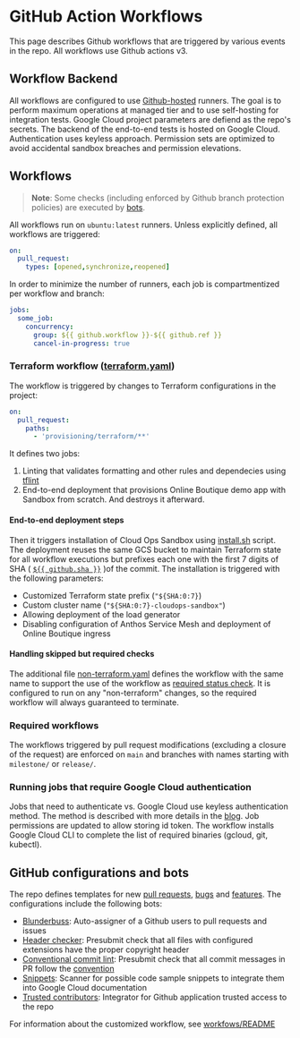 # GitHub Action Workflows

This page describes Github workflows that are triggered by various events in the repo.
All workflows use Github actions v3.

## Workflow Backend

All workflows are configured to use [Github-hosted][hosted] runners.
The goal is to perform maximum operations at managed tier and to use self-hosting for integration tests.
Google Cloud project parameters are defiend as the repo's secrets.
The backend of the end-to-end tests is hosted on Google Cloud.
Authentication uses keyless approach.
Permission sets are optimized to avoid accidental sandbox breaches and permission elevations.

## Workflows

> **Note**: Some checks (including enforced by Github branch protection policies) are executed by [bots].

All workflows run on `ubuntu:latest` runners.
Unless explicitly defined, all workflows are triggered:

```yaml
on:
  pull_request:
    types: [opened,synchronize,reopened]
```

In order to minimize the number of runners, each job is compartmentized per workflow and branch:

```yaml
jobs:
  some_job:
    concurrency:
      group: ${{ github.workflow }}-${{ github.ref }}
      cancel-in-progress: true
```

### Terraform workflow ([terraform.yaml])

The workflow is triggered by changes to Terraform configurations in the project:

```yaml
on:
  pull_request:
    paths:
      - 'provisioning/terraform/**'
```

It defines two jobs:

1. Linting that validates formatting and other rules and dependecies using [tflint]
2. End-to-end deployment that provisions Online Boutique demo app with Sandbox from scratch.
And destroys it afterward.

#### End-to-end deployment steps

Then it triggers installation of Cloud Ops Sandbox using [install.sh] script.
The deployment reuses the same GCS bucket to maintain Terraform state for all workflow executions but prefixes each one with the first 7 digits of SHA ( [`${{ github.sha }}`][sha] )of the commit.
The installation is triggered with the following parameters:

* Customized Terraform state prefix (`"${SHA:0:7}`)
* Custom cluster name (`"${SHA:0:7}-cloudops-sandbox"`)
* Allowing deployment of the load generator
* Disabling configuration of Anthos Service Mesh and deployment of Online Boutique ingress

#### Handling skipped but required checks

The additional file [non-terraform.yaml] defines the workflow with the same name to support
the use of the workflow as [required status check].
It is configured to run on any "non-terraform" changes, so the required workflow will always
guaranteed to terminate.

### Required workflows

The workflows triggered by pull request modifications (excluding a closure of the request)
are enforced on `main` and branches with names starting with `milestone/` or `release/`.

### Running jobs that require Google Cloud authentication

Jobs that need to authenticate vs. Google Cloud use keyless authentication method.
The method is described with more details in the [blog].
Job permissions are updated to allow storing id token.
The workflow installs Google Cloud CLI to complete the list of required binaries (gcloud, git, kubectl).

## GitHub configurations and bots

The repo defines templates for new [pull requests], [bugs] and [features].
The configurations include the following bots:

* [Blunderbuss]: Auto-assigner of a Github users to pull requests and issues
* [Header checker]: Presubmit check that all files with configured extensions have the proper copyright header
* [Conventional commit lint]: Presubmit check that all commit messages in PR follow the [convention]
* [Snippets]: Scanner for possible code sample snippets to integrate them into Google Cloud documentation
* [Trusted contributors]: Integrator for Github application trusted access to the repo

For information about the customized workflow, see [workfows/README]

[hosted]: https://docs.github.com/en/actions/using-github-hosted-runners/about-github-hosted-runners
[bots]: ../README.md
[terraform.yaml]: ./terraform.yaml
[non-terraform.yaml]: ./non-terraform.yaml
[tflint]: https://github.com/marketplace/actions/setup-tflint
[blog]: https://cloud.google.com/blog/products/identity-security/enabling-keyless-authentication-from-github-actions
[install.sh]: ../../provisioning/install.sh
[sha]: https://docs.github.com/en/actions/learn-github-actions/contexts#github-context
[required status check]: https://docs.github.com/en/repositories/configuring-branches-and-merges-in-your-repository/defining-the-mergeability-of-pull-requests/about-protected-branches#require-status-checks-before-merging
[pull requests]: ./PULL_REQUEST_TEMPLATE.md
[bugs]: ISSUE_TEMPLATE/bug_report.md
[features]: ISSUE_TEMPLATE/feature_request.md
[blunderbuss]: https://github.com/googleapis/repo-automation-bots/tree/main/packages/blunderbuss
[header checker]: https://github.com/googleapis/repo-automation-bots/tree/main/packages/header-checker-lint
[workfows/README]: workflows/README.md
[conventional commit lint]: https://github.com/googleapis/repo-automation-bots/tree/main/packages/conventional-commit-lint
[convention]: https://www.conventionalcommits.org/en/v1.0.0/
[snippets]: https://github.com/googleapis/repo-automation-bots/tree/main/packages/snippet-bot
[trusted contributors]: https://github.com/googleapis/repo-automation-bots/tree/main/packages/trusted-contribution
